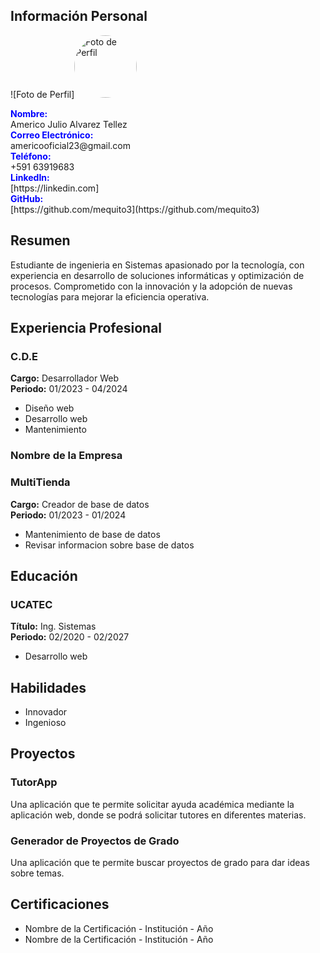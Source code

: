 
## Información Personal
![Foto de Perfil]<img src="https://scontent.fcbb1-1.fna.fbcdn.net/v/t1.6435-9/159975648_783752249220207_4122494337962661724_n.jpg?_nc_cat=109&ccb=1-7&_nc_sid=5f2048&_nc_eui2=AeFKtJ_71jdouASQiIKhMksU5n90UMGgXiLmf3RQwaBeIqvUd-OxWEHcdvfAuJTIEjuIyt5UtR2SgssJbeKig0f0&_nc_ohc=n018amgpkcQQ7kNvgHjSKk0&_nc_ht=scontent.fcbb1-1.fna&oh=00_AYBrZmYRY4VLaXmqOXg20t075aXGKLq0LuZ-FlDG4gbiTw&oe=668EAA6E" alt="Foto de Perfil" style="width:100px; border-radius: 50%;"/>


<div style="color:blue; font-weight:bold;">Nombre:</div> Americo Julio Alvarez Tellez  
<div style="color:blue; font-weight:bold;">Correo Electrónico:</div> americooficial23@gmail.com  
<div style="color:blue; font-weight:bold;">Teléfono:</div> +591 63919683  

<div style="color:blue; font-weight:bold;">LinkedIn:</div> [https://linkedin.com]
<div style="color:blue; font-weight:bold;">GitHub:</div> [https://github.com/mequito3](https://github.com/mequito3)

## Resumen
Estudiante de ingenieria en Sistemas apasionado por la tecnología, con experiencia en desarrollo de soluciones informáticas y optimización de procesos. Comprometido con la innovación y la adopción de nuevas tecnologías para mejorar la eficiencia operativa.

## Experiencia Profesional
### C.D.E
**Cargo:** Desarrollador Web  
**Periodo:** 01/2023 - 04/2024  
- Diseño web
- Desarrollo web
- Mantenimiento

### Nombre de la Empresa
### MultiTienda
**Cargo:** Creador de base de datos  
**Periodo:** 01/2023 - 01/2024  
- Mantenimiento de base de datos
- Revisar informacion sobre base de datos

## Educación
### UCATEC
**Título:** Ing. Sistemas  
**Periodo:** 02/2020 - 02/2027  
- Desarrollo web

## Habilidades
- Innovador
- Ingenioso

## Proyectos
### TutorApp
Una aplicación que te permite solicitar ayuda académica mediante la aplicación web, donde se podrá solicitar tutores en diferentes materias.

### Generador de Proyectos de Grado
Una aplicación que te permite buscar proyectos de grado para dar ideas sobre temas.

## Certificaciones
- Nombre de la Certificación - Institución - Año
- Nombre de la Certificación - Institución - Año
